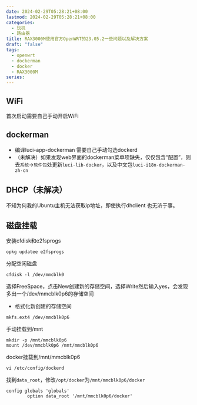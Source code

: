 ```yaml
---
date: 2024-02-29T05:28:21+08:00
lastmod: 2024-02-29T05:28:21+08:00
categories:
  - 玩机
  - 路由器
title: RAX3000M使用官方OpenWRT的23.05.2一些问题以及解决方案
draft: "false"
tags:
  - openwrt
  - dockerman
  - docker
  - RAX3000M
series:
---
```


## WiFi
首次启动需要自己手动开启WiFi

## dockerman
- 编译luci-app-dockerman 需要自己手动勾选dockerd
- （未解决）如果发现web界面的dockerman菜单项缺失，仅仅包含“配置”，则去`系统`->`软件包`处更新`luci-lib-docker`，以及中文包`luci-i18n-dockerman-zh-cn`

## DHCP（未解决）
不知为何我的Ubuntu主机无法获取ip地址，即使执行dhclient 也无济于事。


## 磁盘挂载
安装cfdisk和e2fsprogs
```
opkg updatee e2fsprogs
```
分配空闲磁盘
 ```
 cfdisk -l /dev/mmcblk0
```
选择FreeSpace，点击New创建新的存储空间，选择Write然后输入yes，会发现多出一个/dev/mmcblk0p6的存储空间
- 格式化新创建的存储空间
```
mkfs.ext4 /dev/mmcblk0p6
```
手动挂载到/mnt
```
mkdir -p /mnt/mmcblk0p6
mount /dev/mmcblk0p6 /mnt/mmcblk0p6
```
docker挂载到/mnt/mmcblk0p6
```
vi /etc/config/dockerd
```

找到`data_root`，修改`/opt/docker`为`/mnt/mmcblk0p6/docker`
```
config globals 'globals'
        option data_root '/mnt/mmcblk0p6/docker'
```
